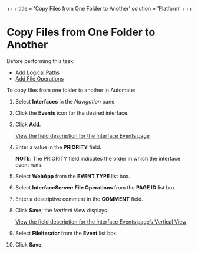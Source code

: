 +++
title = 'Copy Files from One Folder to Another'
solution = 'Platform'
+++

# Copy Files from One Folder to Another

Before performing this task:

  - [Add Logical Paths](Add_Logical_Paths.htm)
  - [Add File Operations](Add_File_Operations.htm)

To copy files from one folder to another in Automate:

1.  Select **Interfaces** in the *Navigation* pane.

2.  Click the **Events** icon for the desired interface.

3.  Click **Add**.
    
    [View the field description for the Interface Events
    page](../Page_Desc/Interface_Events.htm)

4.  Enter a value in the **PRIORITY** field.
    
    **NOTE**: The PRIORITY field indicates the order in which the
    interface event runs.

5.  Select **WebApp** from the **EVENT TYPE** list box.

6.  Select **InterfaceServer: File Operations** from the **PAGE ID**
    list box.

7.  Enter a descriptive comment in the **COMMENT** field.

8.  Click **Save**; the *Vertical* View displays.
    
    [View the field description for the Interface Events page’s Vertical
    View](../Page_Desc/Interface_Events.htm#InterfaceEventsV)

9.  Select **FileIterator** from the **Event** list box.

10. Click **Save**.
